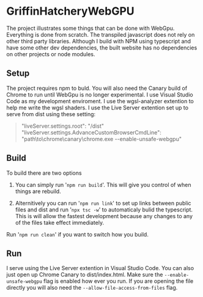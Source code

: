 # GriffinHatcheryWebGPU
 
The project illustrates some things that can be done with WebGpu.
Everything is done from scratch. The transpiled javascript does not rely on other third party libraries. 
Although I build with NPM using typescript and have some other dev dependencies, the built website has no dependencies on other projects or node modules.

## Setup
The project requires npm to buld.
You will also need the Canary build of Chrome to run until WebGpu is no longer experimental.
I use Visual Studio Code as my development enviroment.
I use the wgsl-analyzer extention to help me write the wgsl shaders.
I use the Live Server extention set up to serve from dist using these setting:
> "liveServer.settings.root": "/dist"
> "liveServer.settings.AdvanceCustomBrowserCmdLine": "path\\to\\chrome\\canary\\chrome.exe --enable-unsafe-webgpu" 

## Build
To build there are two options 

1. You can simply run '`npm run build`'. This will give you control of when things are rebuild.

2. Alternitively you can run '`npm run link`' to set up links between public files and dist and run '`npx tsc -w`' to automaticaly bulid the typescript. This is will allow the fastest development because any changes to any of the files take effect immediately.

Run '`npm run clean`' if you want to switch how you build.

## Run
I serve using the Live Server extention in Visual Studio Code. You can also just open up Chrome Canary to dist/index.html. Make sure the `--enable-unsafe-webgpu` flag is enabled how ever you run. If you are opening the file directly you will also need the `--allow-file-access-from-files` flag.




